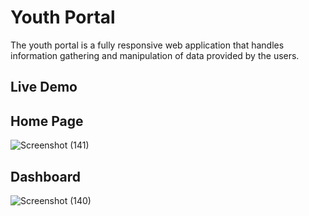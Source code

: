 # Youth Portal

The youth portal is a fully responsive web application that handles information gathering and manipulation of data provided by the users.

## Live Demo 

## Home Page
![Screenshot (141)](https://user-images.githubusercontent.com/71400898/179559632-f1547594-5cfd-4352-b967-7283050b0cdc.png)

## Dashboard 
![Screenshot (140)](https://user-images.githubusercontent.com/71400898/179559681-ddec60ce-55db-4349-81ae-379ed20982ec.png)

